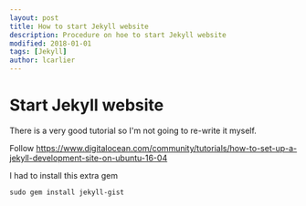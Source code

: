 ```yaml
---
layout: post
title: How to start Jekyll website
description: Procedure on hoe to start Jekyll website
modified: 2018-01-01
tags: [Jekyll]
author: lcarlier
---
```

# Start Jekyll website
There is a very good tutorial so I'm not going to re-write it myself.

Follow <https://www.digitalocean.com/community/tutorials/how-to-set-up-a-jekyll-development-site-on-ubuntu-16-04>

I had to install this extra gem
```shell
sudo gem install jekyll-gist
```
